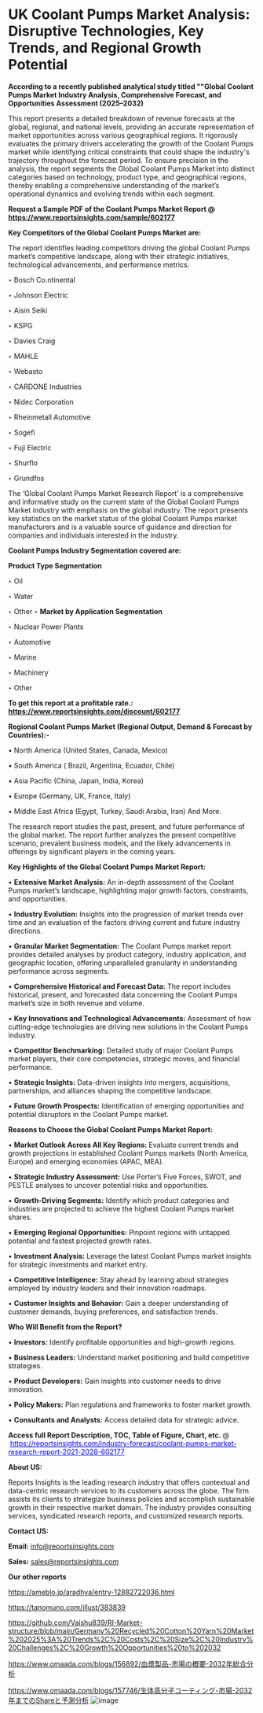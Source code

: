 # UK Coolant Pumps Market Analysis: Disruptive Technologies, Key Trends, and Regional Growth Potential

<strong>According to a recently published analytical study titled ""Global Coolant Pumps Market Industry Analysis, Comprehensive Forecast, and Opportunities Assessment (2025–2032)</strong>

This report presents a detailed breakdown of revenue forecasts at the global, regional, and national levels, providing an accurate representation of market opportunities across various geographical regions. It rigorously evaluates the primary drivers accelerating the growth of the Coolant Pumps market while identifying critical constraints that could shape the industry's trajectory throughout the forecast period. To ensure precision in the analysis, the report segments the Global Coolant Pumps Market into distinct categories based on technology, product type, and geographical regions, thereby enabling a comprehensive understanding of the market’s operational dynamics and evolving trends within each segment.

<strong>Request a Sample PDF of the Coolant Pumps Market Report </strong><strong>@<a href=https://www.reportsinsights.com/sample/602177 style=color:#0000ff;> https://www.reportsinsights.com/sample/602177</a></strong></font>

<strong>Key Competitors of the Global Coolant Pumps Market are:</strong>

The report identifies leading competitors driving the global Coolant Pumps market’s competitive landscape, along with their strategic initiatives, technological advancements, and performance metrics.

‣ Bosch
 Co.ntinental

‣ Johnson Electric

‣ Aisin Seiki

‣ KSPG

‣ Davies Craig

‣ MAHLE

‣ Webasto

‣ CARDONE Industries

‣ Nidec Corporation

‣ Rheinmetall Automotive

‣ Sogefi

‣ Fuji Electric

‣ Shurflo

‣ Grundfos

The ‘Global Coolant Pumps Market Research Report’ is a comprehensive and informative study on the current state of the Global Coolant Pumps Market industry with emphasis on the global industry. The report presents key statistics on the market status of the global Coolant Pumps market manufacturers and is a valuable source of guidance and direction for companies and individuals interested in the industry.

<strong>Coolant Pumps Industry Segmentation covered are:</strong>

<strong>Product Type Segmentation</strong>

‣ Oil

‣ Water

‣ Other
‣ 
<strong>Market by Application Segmentation</strong>

‣ Nuclear Power Plants

‣ Automotive

‣ Marine

‣ Machinery

‣ Other

<strong>To get this report at a profitable rate.: <a href=https://www.reportsinsights.com/discount/602177 style=color:#0000ff;>https://www.reportsinsights.com/discount/602177</a></strong></font>

<strong>Regional Coolant Pumps Market (Regional Output, Demand &amp; Forecast by Countries):-</strong>

• North America (United States, Canada, Mexico)

• South America ( Brazil, Argentina, Ecuador, Chile)

• Asia Pacific (China, Japan, India, Korea)

• Europe (Germany, UK, France, Italy)

• Middle East Africa (Egypt, Turkey, Saudi Arabia, Iran) And More.

The research report studies the past, present, and future performance of the global market. The report further analyzes the present competitive scenario, prevalent business models, and the likely advancements in offerings by significant players in the coming years.

<strong>Key Highlights of the Global Coolant Pumps Market Report:</strong>

• <strong>Extensive Market Analysis:</strong> An in-depth assessment of the Coolant Pumps market’s landscape, highlighting major growth factors, constraints, and opportunities.

• <strong>Industry Evolution:</strong> Insights into the progression of market trends over time and an evaluation of the factors driving current and future industry directions.

• <strong>Granular Market Segmentation:</strong> The Coolant Pumps market report provides detailed analyses by product category, industry application, and geographic location, offering unparalleled granularity in understanding performance across segments.

• <strong>Comprehensive Historical and Forecast Data:</strong> The report includes historical, present, and forecasted data concerning the Coolant Pumps market’s size in both revenue and volume.

• <strong>Key Innovations and Technological Advancements:</strong> Assessment of how cutting-edge technologies are driving new solutions in the Coolant Pumps industry.

• <strong>Competitor Benchmarking:</strong> Detailed study of major Coolant Pumps market players, their core competencies, strategic moves, and financial performance.

• <strong>Strategic Insights:</strong> Data-driven insights into mergers, acquisitions, partnerships, and alliances shaping the competitive landscape.

• <strong>Future Growth Prospects:</strong> Identification of emerging opportunities and potential disruptors in the Coolant Pumps market.

<strong>Reasons to Choose the Global Coolant Pumps Market Report:</strong>

• <strong>Market Outlook Across All Key Regions:</strong> Evaluate current trends and growth projections in established Coolant Pumps markets (North America, Europe) and emerging economies (APAC, MEA).

• <strong>Strategic Industry Assessment:</strong> Use Porter’s Five Forces, SWOT, and PESTLE analyses to uncover potential risks and opportunities.

• <strong>Growth-Driving Segments:</strong> Identify which product categories and industries are projected to achieve the highest Coolant Pumps market shares.

• <strong>Emerging Regional Opportunities:</strong> Pinpoint regions with untapped potential and fastest projected growth rates.

• <strong>Investment Analysis:</strong> Leverage the latest Coolant Pumps market insights for strategic investments and market entry.

• <strong>Competitive Intelligence:</strong> Stay ahead by learning about strategies employed by industry leaders and their innovation roadmaps.

• <strong>Customer Insights and Behavior:</strong> Gain a deeper understanding of customer demands, buying preferences, and satisfaction trends.

<strong>Who Will Benefit from the Report?</strong>

• <strong>Investors:</strong> Identify profitable opportunities and high-growth regions.

• <strong>Business Leaders:</strong> Understand market positioning and build competitive strategies.

• <strong>Product Developers:</strong> Gain insights into customer needs to drive innovation.

• <strong>Policy Makers:</strong> Plan regulations and frameworks to foster market growth.

• <strong>Consultants and Analysts:</strong> Access detailed data for strategic advice.
</ul>
<strong>Access full Report Description, TOC, Table of Figure, Chart, etc. </strong>@  <a href=https://reportsinsights.com/industry-forecast/coolant-pumps-market-research-report-2021-2028-602177 style=color:#0000ff;>https://reportsinsights.com/industry-forecast/coolant-pumps-market-research-report-2021-2028-602177</a></font>

<strong><strong>About US</strong>:</strong>

Reports Insights is the leading research industry that offers contextual and data-centric research services to its customers across the globe. The firm assists its clients to strategize business policies and accomplish sustainable growth in their respective market domain. The industry provides consulting services, syndicated research reports, and customized research reports.

<strong>Contact US:</strong>

<p class=""""><b>Email:</b> <a href=mailto:info@reportsinsights.com>info@reportsinsights.com</a></p>
<p class=""""><b>Sales:</b> <a href=mailto:sales@reportsinsights.com>sales@reportsinsights.com</a></p>

<strong>Our other reports</strong>

<a href=https://ameblo.jp/aradhya/entry-12882722036.html>https://ameblo.jp/aradhya/entry-12882722036.html</a>

<a href=https://tanomuno.com/illust/383839>https://tanomuno.com/illust/383839</a>

<a href=https://github.com/Vaishu839/RI-Market-structure/blob/main/Germany%20Recycled%20Cotton%20Yarn%20Market%202025%3A%20Trends%2C%20Costs%2C%20Size%2C%20Industry%20Challenges%2C%20Growth%20Opportunities%20to%202032>https://github.com/Vaishu839/RI-Market-structure/blob/main/Germany%20Recycled%20Cotton%20Yarn%20Market%202025%3A%20Trends%2C%20Costs%2C%20Size%2C%20Industry%20Challenges%2C%20Growth%20Opportunities%20to%202032</a>

<a href=https://www.omaada.com/blogs/156892/血漿製品-市場の概要-2032年総合分析>https://www.omaada.com/blogs/156892/血漿製品-市場の概要-2032年総合分析</a>

<a href=https://www.omaada.com/blogs/157746/生体高分子コーティング-市場-2032年までのShareと予測分析>https://www.omaada.com/blogs/157746/生体高分子コーティング-市場-2032年までのShareと予測分析</a>
![image](https://github.com/user-attachments/assets/dd47b584-1c42-4b57-8f94-e1d9bae6b444)
